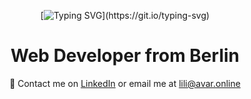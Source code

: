 <div align="center">
  
  [![Typing SVG](https://readme-typing-svg.demolab.com?font=Homemade+Apple&size=24&pause=1000&center=true&color=F70000&random=false&width=435&lines=Coucou,+Lili+here!)](https://git.io/typing-svg)

# Web Developer from Berlin

💌 Contact me on [LinkedIn](https://linkedin.com/in/liliavar) or email me at [lili@avar.online](mailto:lili@avar.online)

</div>
